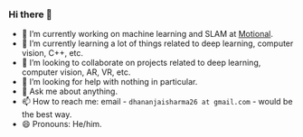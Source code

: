 ### Hi there 👋

- 🔭 I’m currently working on machine learning and SLAM at [Motional](https://motional.com/).
- 🌱 I’m currently learning a lot of things related to deep learning, computer vision, C++, etc.
- 👯 I’m looking to collaborate on projects related to deep learning, computer vision, AR, VR, etc.
- 🤔 I’m looking for help with nothing in particular.
- 💬 Ask me about anything.
- 📫 How to reach me: email - `dhananjaisharma26 at gmail.com` - would be the best way.
- 😄 Pronouns: He/him.

<!--
**dhananjaisharma10/dhananjaisharma10** is a ✨ _special_ ✨ repository because its `README.md` (this file) appears on your GitHub profile.

Here are some ideas to get you started:

- 🔭 I’m currently working on ...
- 🌱 I’m currently learning ...
- 👯 I’m looking to collaborate on ...
- 🤔 I’m looking for help with ...
- 💬 Ask me about ...
- 📫 How to reach me: ...
- 😄 Pronouns: ...
- ⚡ Fun fact: ...
-->
